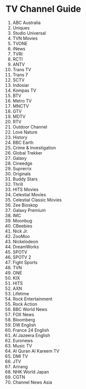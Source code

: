 # TV Channel Guide

1. ABC Australia
2. Uniques
3. Studio Universal
4. TVN Movies
5. TVONE
6. iNews
7. TVRI
8. RCTI
9. ANTV
10. Trans TV
11. Trans 7
12. SCTV
13. Indosiar
14. Kompas TV
15. BTV
16. Metro TV
17. MNCTV
18. GTV
19. MDTV
20. RTV
21. Outdoor Channel
22. Love Nature
23. History
24. BBC Earth
25. Crime & Investigation
26. Global Trekker
27. Galaxy
28. Cineedge
29. Suprerrix
30. Originals
31. Buddy Stars
32. Thrill
33. HITS Movies
34. Celestial Movies
35. Celestial Classic Movies
36. Zee Bioskop
37. Galaxy Premium
38. IMC
39. Moonbug
40. CBeebies
41. Nick Jr.
42. ZooMoo
43. Nickelodeon
44. DreamWorks
45. SPOTV
46. SPOTV 2
47. Fight Sports
48. TVN
49. ONE
50. KIX
51. HITS
52. AXN
53. Lifetime
54. Rock Entertainment
55. Rock Action
56. BBC World News
57. FOX News
58. Bloomberg
59. DW English
60. France 24 English
61. Al Jazeera English
62. Euronews
63. Music TV
64. Al Quran Al Kareem TV
65. DMI TV
66. JTV
67. Arirang
68. NHK World Japan
69. CGTN
70. Channel News Asia
